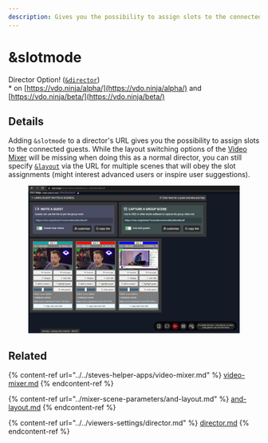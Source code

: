 ```yaml
---
description: Gives you the possibility to assign slots to the connected guests
---
```


# \&slotmode

Director Option! ([`&director`](../../viewers-settings/director.md))\
\* on [https://vdo.ninja/alpha/](https://vdo.ninja/alpha/) and [https://vdo.ninja/beta/](https://vdo.ninja/beta/)

## Details

Adding `&slotmode` to a director's URL gives you the possibility to assign slots to the connected guests. While the layout switching options of the [Video Mixer](../../steves-helper-apps/video-mixer.md) will be missing when doing this as a normal director, you can still specify [`&layout`](../mixer-scene-parameters/and-layout.md) via the URL for multiple scenes that will obey the slot assignments (might interest advanced users or inspire user suggestions).

<figure><img src="../../.gitbook/assets/image (2).png" alt=""><figcaption></figcaption></figure>

## Related

{% content-ref url="../../steves-helper-apps/video-mixer.md" %}
[video-mixer.md](../../steves-helper-apps/video-mixer.md)
{% endcontent-ref %}

{% content-ref url="../mixer-scene-parameters/and-layout.md" %}
[and-layout.md](../mixer-scene-parameters/and-layout.md)
{% endcontent-ref %}

{% content-ref url="../../viewers-settings/director.md" %}
[director.md](../../viewers-settings/director.md)
{% endcontent-ref %}

